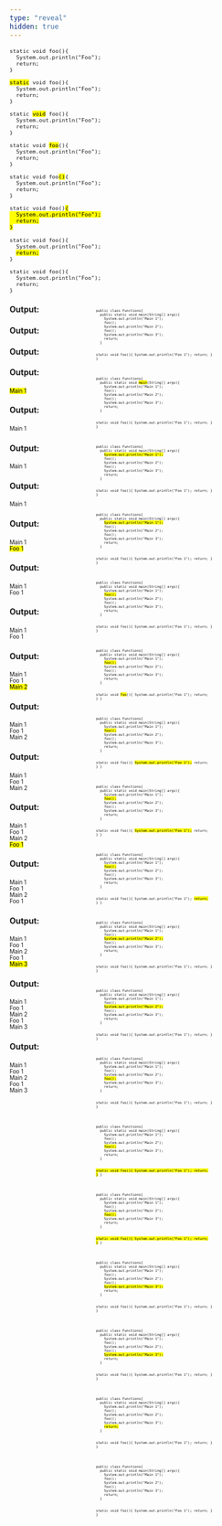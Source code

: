 ```yaml
---
type: "reveal"
hidden: true
---
```


<section>
	<pre class="" style="font-size: .8em"><code class="java">static void foo(){
  System.out.println("Foo");
  return;
}</code></pre>
</section>


<section>
	<pre class="" style="font-size: .8em"><code class="java"><mark>static</mark> void foo(){
  System.out.println("Foo");
  return;
}</code></pre>
</section>

<section>
	<pre class="" style="font-size: .8em"><code class="java">static <mark>void</mark> foo(){
  System.out.println("Foo");
  return;
}</code></pre>
</section>


<section>
	<pre class="" style="font-size: .8em"><code class="java">static void <mark>foo</mark>(){
  System.out.println("Foo");
  return;
}</code></pre>
</section>


<section>
	<pre class="" style="font-size: .8em"><code class="java">static void foo<mark>()</mark>{
  System.out.println("Foo");
  return;
}</code></pre>
</section>


<section>
	<pre class="" style="font-size: .8em"><code class="java">static void foo()<mark>{
  System.out.println("Foo");
  return;
}</mark></code></pre>
</section>


<section>
	<pre class="" style="font-size: .8em"><code class="java">static void foo(){
  System.out.println("Foo");
  <mark>return;</mark>
}</code></pre>
</section>


<section>
	<pre class="" style="font-size: .8em"><code class="java">static void foo(){
  System.out.println("Foo");
  return;
}</code></pre>
</section>



<section>
  <div style="float: right; width: 70%">
    <pre class="stretch" style="font-size: .5em"><code class="java">public class Functions{
  public static void main(String[] args){
    System.out.println("Main 1");
    foo();
    System.out.println("Main 2");
    foo();
    System.out.println("Main 3");
    return;
  }

  static void foo(){
    System.out.println("Foo 1");
    return;
  }
}</code></pre>
  </div>
  <div style="width: 30%">
    <h4>Output:</h4>
    <p style="font-size: .7em"></p>
  </div>
</section>


<section>
  <div style="float: right; width: 70%">
    <pre class="stretch" style="font-size: .5em"><code class="java">public class Functions{
  public static void <mark>main</mark>(String[] args){
    System.out.println("Main 1");
    foo();
    System.out.println("Main 2");
    foo();
    System.out.println("Main 3");
    return;
  }

  static void foo(){
    System.out.println("Foo 1");
    return;
  }
}</code></pre>
  </div>
  <div style="width: 30%">
    <h4>Output:</h4>
    <p style="font-size: .7em"></p>
  </div>
</section>



<section>
  <div style="float: right; width: 70%">
    <pre class="stretch" style="font-size: .5em"><code class="java">public class Functions{
  public static void main(String[] args){
    <mark>System.out.println("Main 1");</mark>
    foo();
    System.out.println("Main 2");
    foo();
    System.out.println("Main 3");
    return;
  }

  static void foo(){
    System.out.println("Foo 1");
    return;
  }
}</code></pre>
  </div>
  <div style="width: 30%">
    <h4>Output:</h4>
    <p style="font-size: .7em"></p>
  </div>
</section>


<section>
  <div style="float: right; width: 70%">
    <pre class="stretch" style="font-size: .5em"><code class="java">public class Functions{
  public static void main(String[] args){
    <mark>System.out.println("Main 1");</mark>
    foo();
    System.out.println("Main 2");
    foo();
    System.out.println("Main 3");
    return;
  }

  static void foo(){
    System.out.println("Foo 1");
    return;
  }
}</code></pre>
  </div>
  <div style="width: 30%">
    <h4>Output:</h4>
    <p style="font-size: .7em"><mark>Main 1</mark></p>
  </div>
</section>


<section>
  <div style="float: right; width: 70%">
    <pre class="stretch" style="font-size: .5em"><code class="java">public class Functions{
  public static void main(String[] args){
    System.out.println("Main 1");
    <mark>foo();</mark>
    System.out.println("Main 2");
    foo();
    System.out.println("Main 3");
    return;
  }

  static void foo(){
    System.out.println("Foo 1");
    return;
  }
}</code></pre>
  </div>
  <div style="width: 30%">
    <h4>Output:</h4>
    <p style="font-size: .7em">Main 1</p>
  </div>
</section>



<section>
  <div style="float: right; width: 70%">
    <pre class="stretch" style="font-size: .5em"><code class="java">public class Functions{
  public static void main(String[] args){
    System.out.println("Main 1");
    <mark>foo();</mark>
    System.out.println("Main 2");
    foo();
    System.out.println("Main 3");
    return;
  }

  static void <mark>foo</mark>(){
    System.out.println("Foo 1");
    return;
  }
}</code></pre>
  </div>
  <div style="width: 30%">
    <h4>Output:</h4>
    <p style="font-size: .7em">Main 1</p>
  </div>
</section>



<section>
  <div style="float: right; width: 70%">
    <pre class="stretch" style="font-size: .5em"><code class="java">public class Functions{
  public static void main(String[] args){
    System.out.println("Main 1");
    <mark>foo();</mark>
    System.out.println("Main 2");
    foo();
    System.out.println("Main 3");
    return;
  }

  static void foo(){
    <mark>System.out.println("Foo 1");</mark>
    return;
  }
}</code></pre>
  </div>
  <div style="width: 30%">
    <h4>Output:</h4>
    <p style="font-size: .7em">Main 1</p>
  </div>
</section>


<section>
  <div style="float: right; width: 70%">
    <pre class="stretch" style="font-size: .5em"><code class="java">public class Functions{
  public static void main(String[] args){
    System.out.println("Main 1");
    <mark>foo();</mark>
    System.out.println("Main 2");
    foo();
    System.out.println("Main 3");
    return;
  }

  static void foo(){
    <mark>System.out.println("Foo 1");</mark>
    return;
  }
}</code></pre>
  </div>
  <div style="width: 30%">
    <h4>Output:</h4>
    <p style="font-size: .7em">Main 1<br><mark>Foo 1</mark></p>
  </div>
</section>


<section>
  <div style="float: right; width: 70%">
    <pre class="stretch" style="font-size: .5em"><code class="java">public class Functions{
  public static void main(String[] args){
    System.out.println("Main 1");
    <mark>foo();</mark>
    System.out.println("Main 2");
    foo();
    System.out.println("Main 3");
    return;
  }

  static void foo(){
    System.out.println("Foo 1");
    <mark>return;</mark>
  }
}</code></pre>
  </div>
  <div style="width: 30%">
    <h4>Output:</h4>
    <p style="font-size: .7em">Main 1<br>Foo 1</p>
  </div>
</section>


<section>
  <div style="float: right; width: 70%">
    <pre class="stretch" style="font-size: .5em"><code class="java">public class Functions{
  public static void main(String[] args){
    System.out.println("Main 1");
    foo();
    <mark>System.out.println("Main 2");</mark>
    foo();
    System.out.println("Main 3");
    return;
  }

  static void foo(){
    System.out.println("Foo 1");
    return;
  }
}</code></pre>
  </div>
  <div style="width: 30%">
    <h4>Output:</h4>
    <p style="font-size: .7em">Main 1<br>Foo 1</p>
  </div>
</section>


<section>
  <div style="float: right; width: 70%">
    <pre class="stretch" style="font-size: .5em"><code class="java">public class Functions{
  public static void main(String[] args){
    System.out.println("Main 1");
    foo();
    <mark>System.out.println("Main 2");</mark>
    foo();
    System.out.println("Main 3");
    return;
  }

  static void foo(){
    System.out.println("Foo 1");
    return;
  }
}</code></pre>
  </div>
  <div style="width: 30%">
    <h4>Output:</h4>
    <p style="font-size: .7em">Main 1<br>Foo 1<br><mark>Main 2</mark></p>
  </div>
</section>



<section>
  <div style="float: right; width: 70%">
    <pre class="stretch" style="font-size: .5em"><code class="java">public class Functions{
  public static void main(String[] args){
    System.out.println("Main 1");
    foo();
    System.out.println("Main 2");
    <mark>foo();</mark>
    System.out.println("Main 3");
    return;
  }

  static void foo(){
    System.out.println("Foo 1");
    return;
  }
}</code></pre>
  </div>
  <div style="width: 30%">
    <h4>Output:</h4>
    <p style="font-size: .7em">Main 1<br>Foo 1<br>Main 2</p>
  </div>
</section>


<section>
  <div style="float: right; width: 70%">
    <pre class="stretch" style="font-size: .5em"><code class="java">public class Functions{
  public static void main(String[] args){
    System.out.println("Main 1");
    foo();
    System.out.println("Main 2");
    <mark>foo();</mark>
    System.out.println("Main 3");
    return;
  }

  <mark>static void foo(){
    System.out.println("Foo 1");
    return;
  }</mark>
}</code></pre>
  </div>
  <div style="width: 30%">
    <h4>Output:</h4>
    <p style="font-size: .7em">Main 1<br>Foo 1<br>Main 2</p>
  </div>
</section>


<section>
  <div style="float: right; width: 70%">
    <pre class="stretch" style="font-size: .5em"><code class="java">public class Functions{
  public static void main(String[] args){
    System.out.println("Main 1");
    foo();
    System.out.println("Main 2");
    <mark>foo();</mark>
    System.out.println("Main 3");
    return;
  }

  <mark>static void foo(){
    System.out.println("Foo 1");
    return;
  }</mark>
}</code></pre>
  </div>
  <div style="width: 30%">
    <h4>Output:</h4>
    <p style="font-size: .7em">Main 1<br>Foo 1<br>Main 2<br><mark>Foo 1</mark></p>
  </div>
</section>


<section>
  <div style="float: right; width: 70%">
    <pre class="stretch" style="font-size: .5em"><code class="java">public class Functions{
  public static void main(String[] args){
    System.out.println("Main 1");
    foo();
    System.out.println("Main 2");
    foo();
    <mark>System.out.println("Main 3");</mark>
    return;
  }

  static void foo(){
    System.out.println("Foo 1");
    return;
  }
}</code></pre>
  </div>
  <div style="width: 30%">
    <h4>Output:</h4>
    <p style="font-size: .7em">Main 1<br>Foo 1<br>Main 2<br>Foo 1</p>
  </div>
</section>


<section>
  <div style="float: right; width: 70%">
    <pre class="stretch" style="font-size: .5em"><code class="java">public class Functions{
  public static void main(String[] args){
    System.out.println("Main 1");
    foo();
    System.out.println("Main 2");
    foo();
    <mark>System.out.println("Main 3");</mark>
    return;
  }

  static void foo(){
    System.out.println("Foo 1");
    return;
  }
}</code></pre>
  </div>
  <div style="width: 30%">
    <h4>Output:</h4>
    <p style="font-size: .7em">Main 1<br>Foo 1<br>Main 2<br>Foo 1<br><mark>Main 3</mark></p>
  </div>
</section>

<section>
  <div style="float: right; width: 70%">
    <pre class="stretch" style="font-size: .5em"><code class="java">public class Functions{
  public static void main(String[] args){
    System.out.println("Main 1");
    foo();
    System.out.println("Main 2");
    foo();
    System.out.println("Main 3");
    <mark>return;</mark>
  }

  static void foo(){
    System.out.println("Foo 1");
    return;
  }
}</code></pre>
  </div>
  <div style="width: 30%">
    <h4>Output:</h4>
    <p style="font-size: .7em">Main 1<br>Foo 1<br>Main 2<br>Foo 1<br>Main 3</p>
  </div>
</section>


<section>
  <div style="float: right; width: 70%">
    <pre class="stretch" style="font-size: .5em"><code class="java">public class Functions{
  public static void main(String[] args){
    System.out.println("Main 1");
    foo();
    System.out.println("Main 2");
    foo();
    System.out.println("Main 3");
    return;
  }

  static void foo(){
    System.out.println("Foo 1");
    return;
  }
}</code></pre>
  </div>
  <div style="width: 30%">
    <h4>Output:</h4>
    <p style="font-size: .7em">Main 1<br>Foo 1<br>Main 2<br>Foo 1<br>Main 3</p>
  </div>
</section>
